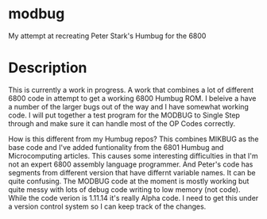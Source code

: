 # modbug
My attempt at recreating Peter Stark's Humbug for the 6800

# Description

This is currently a work in progress. A work that combines a lot of
different 6800 code in attempt to get a working 6800 Humbug ROM. I
beleive a have a number of the larger bugs out of the way and I have
somewhat working code. I will put together a test program for the
MODBUG to Single Step through and make sure it can handle most of
the OP Codes correctly.

How is this different from my Humbug repos? This combines MIKBUG as
the base code and I've added funtionality from the 6801 Humbug and
Microcomputing articles. This causes some interesting difficulties
in that I'm not an expert 6800 assembly language programmer. And
Peter's code has segments from different version that have differnt
variable names. It can be quite confusing. The MODBUG code at the
moment is mostly working but quite messy with lots of debug code
writing to low memory (not code). While the code verion is 1.11.14
it's really Alpha code. I need to get this under a version control
system so I can keep track of the changes.
